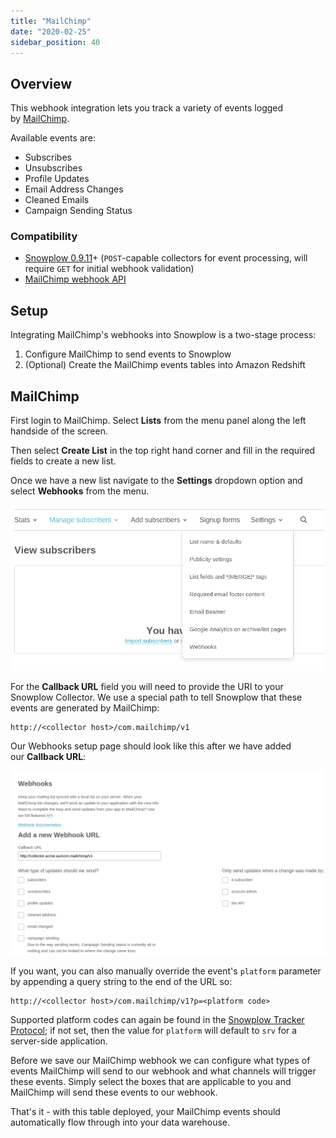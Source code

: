 ```yaml
---
title: "MailChimp"
date: "2020-02-25"
sidebar_position: 40
---
```


## Overview

This webhook integration lets you track a variety of events logged by [MailChimp](http://mailchimp.com/).

Available events are:

- Subscribes
- Unsubscribes
- Profile Updates
- Email Address Changes
- Cleaned Emails
- Campaign Sending Status

### Compatibility

- [Snowplow 0.9.11](https://github.com/snowplow/snowplow/releases/tag/0.9.11)\+ (`POST`\-capable collectors for event processing, will require `GET` for initial webhook validation)
- [MailChimp webhook API](https://mailchimp.com/developer/transactional/docs/webhooks/)

## Setup

Integrating MailChimp's webhooks into Snowplow is a two-stage process:

1. Configure MailChimp to send events to Snowplow
2. (Optional) Create the MailChimp events tables into Amazon Redshift

## MailChimp

First login to MailChimp. Select **Lists** from the menu panel along the left handside of the screen.

Then select **Create List** in the top right hand corner and fill in the required fields to create a new list.

Once we have a new list navigate to the **Settings** dropdown option and select **Webhooks** from the menu.

![](images/mailchimp-1.png)

For the **Callback URL** field you will need to provide the URI to your Snowplow Collector. We use a special path to tell Snowplow that these events are generated by MailChimp:

```markup
http://<collector host>/com.mailchimp/v1
```

Our Webhooks setup page should look like this after we have added our **Callback URL**:

![](images/mailchimp-2.png)

If you want, you can also manually override the event's `platform` parameter by appending a query string to the end of the URL so:

```markup
http://<collector host>/com.mailchimp/v1?p=<platform code>
```

Supported platform codes can again be found in the [Snowplow Tracker Protocol](/docs/events/index.md#application-parameters); if not set, then the value for `platform` will default to `srv` for a server-side application.

Before we save our MailChimp webhook we can configure what types of events MailChimp will send to our webhook and what channels will trigger these events. Simply select the boxes that are applicable to you and MailChimp will send these events to our webhook.

That's it - with this table deployed, your MailChimp events should automatically flow through into your data warehouse.
